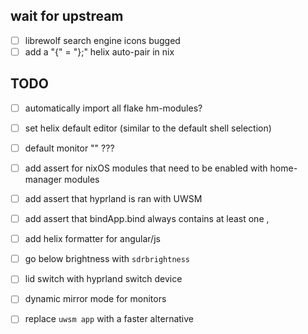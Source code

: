 
## wait for upstream
- [ ] librewolf search engine icons bugged
- [ ] add a "{" = "};" helix auto-pair in nix

## TODO

- [ ] automatically import all flake hm-modules?
- [ ] set helix default editor (similar to the default shell selection)
- [ ] default monitor "" ???

- [ ] add assert for nixOS modules that need to be enabled with home-manager modules
- [ ] add assert that hyprland is ran with UWSM
- [ ] add assert that bindApp.bind always contains at least one ,

- [ ] add helix formatter for angular/js
- [ ] go below brightness with `sdrbrightness`
- [ ] lid switch with hyprland switch device
- [ ] dynamic mirror mode for monitors
- [ ] replace `uwsm app` with a faster alternative
